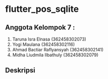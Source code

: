 # flutter_pos_sqlite

## Anggota Kelompok 7 : 
1. Taruna Isra Elnasa (362458302073)
2. Yogi Maulana (362458302116)
3. Ahmad Bactiar Raflyansyah (362458302141)
4. Midha Liudmila Ilbathuly (362458302079)

## Deskripsi
